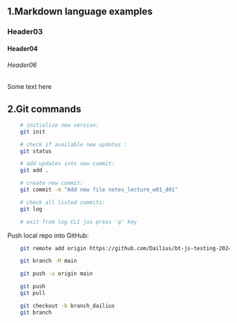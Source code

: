 


## 1.Markdown language examples


### Header03
#### Header04
###### Header06

Some text here


## 2.Git commands

```bash
    # initialize new version:
    git init 

    # check if available new updates :
    git status 

    # add updates into new commit: 
    git add . 

    # create new commit:
    git commit -m "Add new file notes_lecture_w01_d01"

    # check all listed commits:
    git log

    # exit from log CLI jus press 'q' key

```

Push local repo into GitHub:  
```bash
    git remote add origin https://github.com/Dailius/bt-js-testing-20241218.git

    git branch -M main

    git push -u origin main
```


```bash
    git push
    git pull
```

```bash
    git checkout -b branch_dailius
    git branch
```


